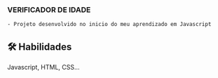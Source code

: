 ### VERIFICADOR DE IDADE
    
    - Projeto desenvolvido no inicio do meu aprendizado em Javascript

## 🛠 Habilidades

Javascript, HTML, CSS...
    
